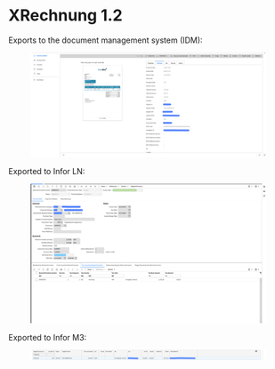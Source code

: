 # XRechnung 1.2

Exports to the document management system (IDM):

<figure><img src="../../../../../../.gitbook/assets/image (3) (1) (1).png" alt=""><figcaption></figcaption></figure>

Exported to Infor LN:

<figure><img src="../../../../../../.gitbook/assets/image (360).png" alt=""><figcaption></figcaption></figure>

Exported to Infor M3:

<figure><img src="../../../../../../.gitbook/assets/image (1) (1) (1) (1).png" alt=""><figcaption></figcaption></figure>

